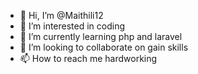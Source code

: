- 👋 Hi, I’m @Maithili12
- 👀 I’m interested in coding
- 🌱 I’m currently learning php and laravel 
- 💞️ I’m looking to collaborate on gain skills
- 📫 How to reach me hardworking

<!---
Maithili12/Maithili12 is a ✨ special ✨ repository because its `README.md` (this file) appears on your GitHub profile.
You can click the Preview link to take a look at your changes.
--->
